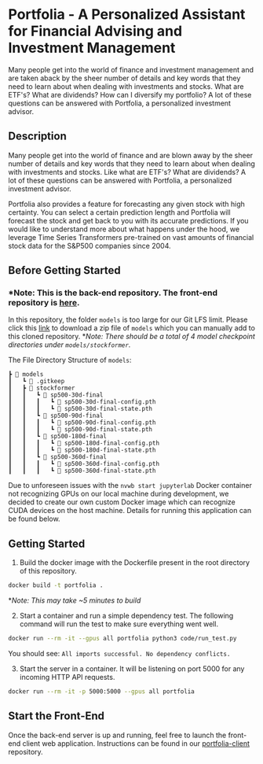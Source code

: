 # Portfolia - A Personalized Assistant for Financial Advising and Investment Management

Many people get into the world of finance and investment management and are taken aback by the sheer number of details and key words that they need to learn about when dealing with investments and stocks. What are ETF's? What are dividends? How can I diversify my portfolio? A lot of these questions can be answered with Portfolia, a personalized investment advisor.

## Description

Many people get into the world of finance and are blown away by the sheer number of details and key words that they need to learn about when dealing with investments and stocks. Like what are ETF's? What are dividends? A lot of these questions can be answered with Portfolia, a personalized investment advisor.

Portfolia also provides a feature for forecasting any given stock with high certainty. You can select a certain prediction length and Portfolia will forecast the stock and get back to you with its accurate predictions. If you would like to understand more about what happens under the hood, we leverage Time Series Transformers pre-trained on vast amounts of financial stock data for the S&P500 companies since 2004.

## Before Getting Started
### ***Note: This is the back-end repository. The front-end repository is [here](https://github.com/Jarhatz/portfolia-client).**

In this repository, the folder `models` is too large for our Git LFS limit. Please click this [link](https://google.com/) to download a zip file of `models` which you can manually add to this cloned repository. **Note: There should be a total of 4 model checkpoint directories under `models/stockformer`.*

The File Directory Structure of `models`:
```
┣ 📂 models
┃   ┗ 📜 .gitkeep
┃   ┣ 📂 stockformer
┃   ┃   ┗ 📂 sp500-30d-final
┃   ┃   ┃   ┗ 📜 sp500-30d-final-config.pth
┃   ┃   ┃   ┗ 📜 sp500-30d-final-state.pth
┃   ┃   ┗ 📂 sp500-90d-final
┃   ┃   ┃   ┗ 📜 sp500-90d-final-config.pth
┃   ┃   ┃   ┗ 📜 sp500-90d-final-state.pth
┃   ┃   ┗ 📂 sp500-180d-final
┃   ┃   ┃   ┗ 📜 sp500-180d-final-config.pth
┃   ┃   ┃   ┗ 📜 sp500-180d-final-state.pth
┃   ┃   ┗ 📂 sp500-360d-final
┃   ┃   ┃   ┗ 📜 sp500-360d-final-config.pth
┃   ┃   ┃   ┗ 📜 sp500-360d-final-state.pth
```

Due to unforeseen issues with the `nvwb start jupyterlab` Docker container not recognizing GPUs on our local machine during development, we decided to create our own custom Docker image which can recognize CUDA devices on the host machine. Details for running this application can be found below.

## Getting Started

1) Build the docker image with the Dockerfile present in the root directory of this repository.
```bash
docker build -t portfolia .
```
**Note: This may take ~5 minutes to build*

2) Start a container and run a simple dependency test. The following command will run the test to make sure everything went well.
```bash
docker run --rm -it --gpus all portfolia python3 code/run_test.py
```
You should see: `All imports successful. No dependency conflicts.`

3) Start the server in a container. It will be listening on port 5000 for any incoming HTTP API requests.
```bash
docker run --rm -it -p 5000:5000 --gpus all portfolia
```

## Start the Front-End
Once the back-end server is up and running, feel free to launch the front-end client web application. Instructions can be found in our [portfolia-client](https://github.com/Jarhatz/portfolia-client) repository.

